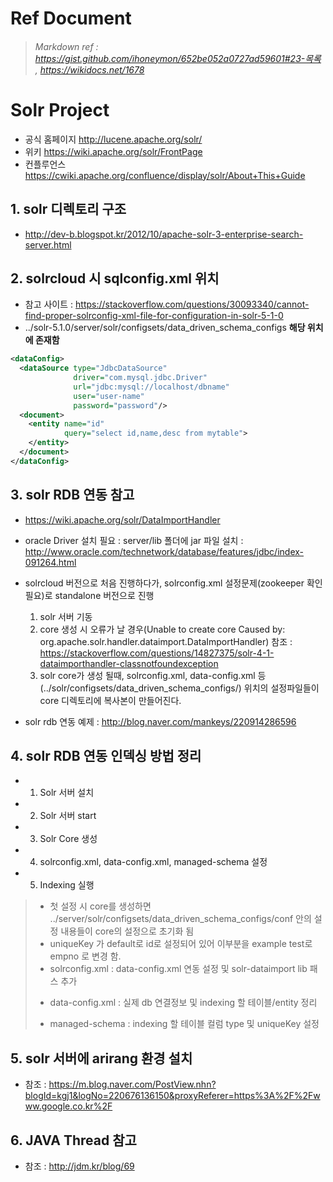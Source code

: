 Ref Document
=============
> ###### Markdown ref : https://gist.github.com/ihoneymon/652be052a0727ad59601#23-목록 , https://wikidocs.net/1678

Solr Project 
=============
* 공식 홈페이지 http://lucene.apache.org/solr/
* 위키 https://wiki.apache.org/solr/FrontPage
* 컨플루언스 https://cwiki.apache.org/confluence/display/solr/About+This+Guide

## 1. solr 디렉토리 구조
* http://dev-b.blogspot.kr/2012/10/apache-solr-3-enterprise-search-server.html


## 2. solrcloud 시 sqlconfig.xml 위치
* 참고 사이트 : https://stackoverflow.com/questions/30093340/cannot-find-proper-solrconfig-xml-file-for-configuration-in-solr-5-1-0
*  ../solr-5.1.0/server/solr/configsets/data_driven_schema_configs **해당 위치에 존재함**
```xml
<dataConfig>
  <dataSource type="JdbcDataSource" 
              driver="com.mysql.jdbc.Driver"
              url="jdbc:mysql://localhost/dbname" 
              user="user-name" 
              password="password"/>
  <document>
    <entity name="id" 
            query="select id,name,desc from mytable">
    </entity>
  </document>
</dataConfig>
```

## 3. solr RDB 연동 참고
* https://wiki.apache.org/solr/DataImportHandler

* oracle Driver 설치 필요 : server/lib 폴더에 jar 파일 설치 : http://www.oracle.com/technetwork/database/features/jdbc/index-091264.html

* solrcloud 버전으로 처음 진행하다가, solrconfig.xml 설정문제(zookeeper 확인필요)로 standalone 버전으로 진행
  1. solr 서버 기동
  2. core 생성 시 오류가 날 경우(Unable to create core Caused by: org.apache.solr.handler.dataimport.DataImportHandler)
  참조 : https://stackoverflow.com/questions/14827375/solr-4-1-dataimporthandler-classnotfoundexception
  3. solr core가 생성 될때, solrconfig.xml, data-config.xml 등 (../solr/configsets/data_driven_schema_configs/) 위치의 설정파일들이 core 디렉토리에 복사본이 만들어진다.
  
* solr rdb 연동 예제 : http://blog.naver.com/mankeys/220914286596

## 4. solr RDB 연동 인덱싱 방법 정리
* 1. Solr 서버 설치
* 2. Solr 서버 start
* 3. Solr Core 생성
* 4. solrconfig.xml, data-config.xml, managed-schema 설정
* 5. Indexing 실행
> * 첫 설정 시 core를 생성하면 ../server/solr/configsets/data_driven_schema_configs/conf 안의 설정 내용들이 core의 설정으로 초기화 됨
> * uniqueKey 가 default로 id로 설정되어 있어 이부분을 example test로 empno 로 변경 함.
> * solrconfig.xml : data-config.xml 연동 설정 및 solr-dataimport lib 패스 추가 </p>
> * data-config.xml : 실제 db 연결정보 및 indexing 할 테이블/entity 정리 </p>
> * managed-schema : indexing 할 테이블 컬럼 type 및 uniqueKey 설정</p>

## 5. solr 서버에 arirang 환경 설치

* 참조 : https://m.blog.naver.com/PostView.nhn?blogId=kgj1&logNo=220676136150&proxyReferer=https%3A%2F%2Fwww.google.co.kr%2F

## 6. JAVA Thread 참고

* 참조 : http://jdm.kr/blog/69
 

